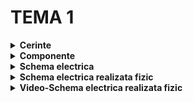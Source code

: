 # TEMA 1

<details>
  <summary><b>Cerinte</b></summary>

  ## Descrierea cerintelor:
  -Această temă modelează o stație de încărcare pentru vehicule electrice, folosind un circuit compus din LED-uri și butoane.
1. **Disponibilitate stație**: LED-ul RGB indică starea:
   - Verde: stația este liberă.
   - Roșu: stația este ocupată.

2. **Încărcare baterie**:
   - Progresul de încărcare este afișat cu 4 LED-uri (L1-L4) corespunzătoare la 25%, 50%, 75% și 100%.
   - Încărcarea se face progresiv, cu LED-ul curent clipind timp de 3s, cele anterioare rămânând aprinse.

3. **Pornire**:
   - Apăsarea scurtă a butonului **START** inițiază încărcarea.
   - Butonul nu are efect dacă încărcarea este deja în curs.

4. **Oprire forțată**:
   - Apăsarea lungă a butonului **STOP** (minim 1s) întrerupe încărcarea, declanșând clipirea simultană de 3 ori a tuturor LED-urilor.
   - LED-ul RGB revine la verde.
##
</details>

<details> 
  <summary><b>Componente</b></summary>
  
  ## Componente:
  - 4x LED-uri (pentru a simula procentul de încărcare)
  - 1x LED RGB (pentru starea de liber sau ocupat)
  - 2x Butoane (pentru start încărcare și stop încărcare)
  - 9x Rezistoare (7x 220ohm, 2x 1K)
  - Breadboard
  - Linii de legătură
    ##
</details>


<details>
  <summary> <b> Schema electrica </b> </summary>

  ## Schema electrica a circuitului realizata in Wokki
![Simulator_tema1](https://github.com/user-attachments/assets/3bd6630a-2f4b-42cc-b334-e78aaca43496)
  ##
</details>

<details>
<summary> <b> Schema electrica realizata fizic </b> </summary>
  
 ## Schema electrica realizata fizic
![WhatsApp Image 2024-10-23 at 14 31 53](https://github.com/user-attachments/assets/26ceb3f3-fa10-4450-bf57-685abc3c1560)
![WhatsApp Image 2024-10-23 at 14 31 52 (1)](https://github.com/user-attachments/assets/da27fd95-cee9-452d-906f-9b49724bd9a7)
![WhatsApp Image 2024-10-23 at 14 31 39](https://github.com/user-attachments/assets/471bc2d7-5675-40de-8ed8-c6bce5962752)
![WhatsApp Image 2024-10-23 at 14 31 52](https://github.com/user-attachments/assets/c081af7f-e2e8-4076-95c3-8f704c62556f)
 ##
</details>

<details>
<summary> <b> Video-Schema electrica realizata fizic </b> </summary>
  
 ## Schema electrica realizata fizic
 https://youtube.com/shorts/BbaTPrR9dVw?si=UPEDdS2uEo-QdjsR
 ##


